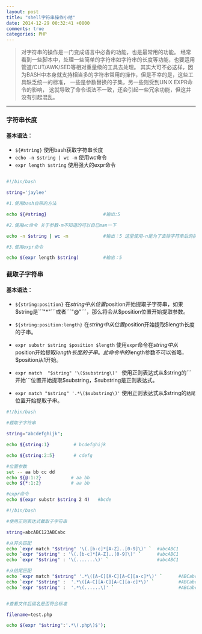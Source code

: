 ```yaml
---
layout: post
title: "shell字符串操作小结"
date: 2014-12-29 00:32:41 +0800
comments: true
categories: PHP
---
```


>对字符串的操作是一门变成语言中必备的功能，也是最常用的功能。
>经常看到一些脚本中，处理一些简单的字符串如字符串的长度等功能，也要运用管道/CUT/AWK/SED等相对重量级的工具去处理。
>其实大可不必这样，因为BASH中本身就支持相当多的字符串常用的操作，但是不幸的是，这些工具缺乏统一的标准，
>一些是参数替换的子集，另一些则受到UNIX EXPR命令的影响，
>这就导致了命令语法不一致，还会引起一些冗余功能，但这并没有引起混乱。

----

### 字符串长度

#### 基本语法：

- ```${#string}```      使用bash获取字符串长度
- ```echo -n $string | wc -m```     使用wc命令
- ```expr length $string```     使用强大的expr命令

```bash

#!/bin/bash

string='jaylee'

#1.使用bash自带的方法

echo ${#string} 		            #输出:5

#2.使用wc命令 关于参数-m不知道的可以自已man一下

echo -n $string | wc -m 	        #输出：5 这里使用-n是为了去除字符串后的换行符

#3.使用expr命令

echo $(expr length $string) 	    #输出：5

```


### 截取子字符串

#### 基本语法：

- ```${string:position}```  在$string中从位置$position开始提取子字符串，如果$string是```"*"```或者```"@"```，那么将会从$position位置开始提取参数。

- ```${string:position:length}```    在$string中从位置$position开始提取$length长度的子串。

- ```expr substr $string $position $length```   使用```expr```命令在$string中从$position开始提取$length长度的子串。此命令中的$length参数不可以省略，$position从1开始。

- ```expr match  "$string" '\($substring\)' ```     使用正则表达式从$string的```开始```位置开始提取$substring，$substring是正则表达式。

- ```expr match "$string" '.*\($substring\)'```     使用正则表达式从$string的```结尾```位置开始提取子串。

```sh
#!/bin/bash

#截取子字符串

string="abcdefghijk";

echo ${string:1}		 # bcdefghijk

echo ${string:2:5}		 # cdefg

#位置参数
set -- aa bb cc dd
echo ${@:1:2}			# aa bb
echo ${*:1:2}			# aa bb

#expr命令
echo $(expr substr $string 2 4)   #bcde

```

```sh
#!/bin/bash

#使用正则表达式截取子字符串

string=abcABC123ABCabc

#从开头匹配
echo `expr match "$string" '\(.[b-c]*[A-Z]..[0-9]\)' `	#abcABC1
echo `expr "$string" : '\(.[b-c]*[A-Z]..[0-9]\)' `	    #abcABC1
echo `expr "$string" : '\(.......\)' `			        #abcABC1

#从结尾匹配
echo `expr match "$string" '.*\([A-C][A-C][A-C][a-c]*\)' `		#ABCabc
echo `expr "$string" :  '.*\([A-C][A-C][A-C][a-c]*\)' `			#ABCabc
echo `expr "$string" :  '.*\(......\)' `				        #ABCabc


#查看文件后缀名是否符合标准

filename=test.php

echo $(expr "$string":'.*\(.php\)$');

```

